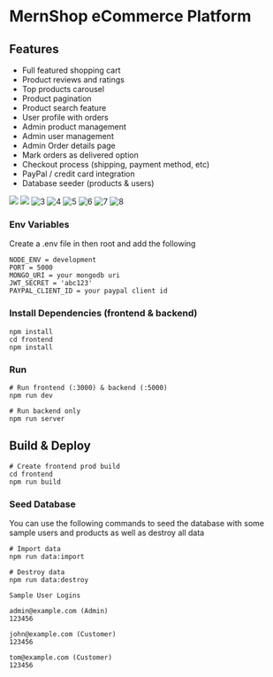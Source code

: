 # MernShop eCommerce Platform

## Features

- Full featured shopping cart
- Product reviews and ratings
- Top products carousel
- Product pagination
- Product search feature
- User profile with orders
- Admin product management
- Admin user management
- Admin Order details page
- Mark orders as delivered option
- Checkout process (shipping, payment method, etc)
- PayPal / credit card integration
- Database seeder (products & users)

<img src="https://user-images.githubusercontent.com/87519278/233793828-2981cdc5-ff6d-4efc-959d-b874825c9267.png"/> <img src="https://user-images.githubusercontent.com/87519278/233793841-07f8199a-2ea4-43b0-b3d1-6b19f9c6acf7.png"/>
![3](https://user-images.githubusercontent.com/87519278/233793845-8a4c5cfe-fce7-49f3-a35a-b0bb5647db91.png) ![4](https://user-images.githubusercontent.com/87519278/233793848-d22a40b2-618c-4a61-b09e-4dd0b873a603.png)
![5](https://user-images.githubusercontent.com/87519278/233793850-a62482df-d07d-4400-b0e6-65e749cf4fa6.png) ![6](https://user-images.githubusercontent.com/87519278/233793852-16ca9819-70ab-4ed3-9ce3-0d75eb67c41d.png)
![7](https://user-images.githubusercontent.com/87519278/233793854-997f4117-2838-4da1-8a49-e9718a365ba7.png) ![8](https://user-images.githubusercontent.com/87519278/233793855-14b2deb6-8c76-4e50-9605-85ef1bb74fd1.png)



### Env Variables

Create a .env file in then root and add the following

```
NODE_ENV = development
PORT = 5000
MONGO_URI = your mongodb uri
JWT_SECRET = 'abc123'
PAYPAL_CLIENT_ID = your paypal client id
```

### Install Dependencies (frontend & backend)

```
npm install
cd frontend
npm install
```

### Run

```
# Run frontend (:3000) & backend (:5000)
npm run dev

# Run backend only
npm run server
```

## Build & Deploy

```
# Create frontend prod build
cd frontend
npm run build
```

### Seed Database

You can use the following commands to seed the database with some sample users and products as well as destroy all data

```
# Import data
npm run data:import

# Destroy data
npm run data:destroy
```

```
Sample User Logins

admin@example.com (Admin)
123456

john@example.com (Customer)
123456

tom@example.com (Customer)
123456
```
